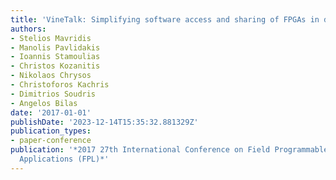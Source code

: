 ```yaml
---
title: 'VineTalk: Simplifying software access and sharing of FPGAs in datacenters'
authors:
- Stelios Mavridis
- Manolis Pavlidakis
- Ioannis Stamoulias
- Christos Kozanitis
- Nikolaos Chrysos
- Christoforos Kachris
- Dimitrios Soudris
- Angelos Bilas
date: '2017-01-01'
publishDate: '2023-12-14T15:35:32.881329Z'
publication_types:
- paper-conference
publication: '*2017 27th International Conference on Field Programmable Logic and
  Applications (FPL)*'
---
```

